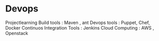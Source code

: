 # Devops 
Projectlearning
Build tools : Maven , ant
Devops tools : Puppet, Chef, Docker
Continuos Integration Tools : Jenkins
Cloud Computing : AWS , Openstack
